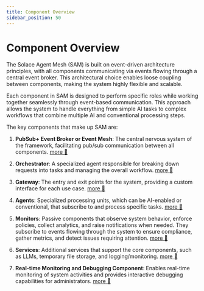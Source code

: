 ```yaml
---
title: Component Overview
sidebar_position: 50
---
```


# Component Overview

The Solace Agent Mesh (SAM) is built on event-driven architecture principles, with all components communicating via events flowing through a central event broker. This architectural choice enables loose coupling between components, making the system highly flexible and scalable.

Each component in SAM is designed to perform specific roles while working together seamlessly through event-based communication. This approach allows the system to handle everything from simple AI tasks to complex workflows that combine multiple AI and conventional processing steps.

The key components that make up SAM are:

1. **PubSub+ Event Broker or Event Mesh**: The central nervous system of the framework, facilitating pub/sub communication between all components. [more 🔗](https://solace.com/products/event-broker/)

2. **Orchestrator**: A specialized agent responsible for breaking down requests into tasks and managing the overall workflow. [more 🔗](../concepts/orchestrator.md)

3. **Gateway**: The entry and exit points for the system, providing a custom interface for each use case. [more 🔗](../concepts/gateways.md)

4. **Agents**: Specialized processing units, which can be AI-enabled or conventional, that subscribe to and process specific tasks. [more 🔗](../concepts/agents.md)

5. **Monitors**: Passive components that observe system behavior, enforce policies, collect analytics, and raise notifications when needed. They subscribe to events flowing through the system to ensure compliance, gather metrics, and detect issues requiring attention. [more 🔗](../concepts/monitors.md)

6. **Services**: Additional services that support the core components, such as LLMs, temporary file storage, and logging/monitoring. [more 🔗](../concepts/services.md)

7. **Real-time Monitoring and Debugging Component**: Enables real-time monitoring of system activities and provides interactive debugging capabilities for administrators. [more 🔗](../deployment/observability.md)
